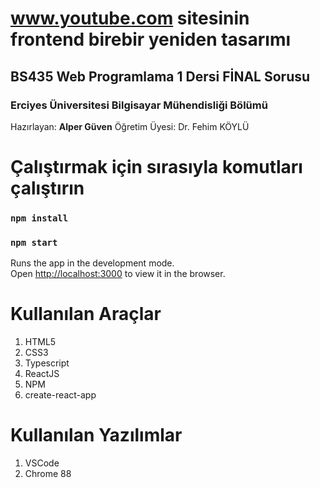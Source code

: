 # www.youtube.com sitesinin frontend birebir yeniden tasarımı 
## BS435 Web Programlama 1 Dersi FİNAL Sorusu
### Erciyes Üniversitesi Bilgisayar Mühendisliği Bölümü  

Hazırlayan: **Alper Güven**
Öğretim Üyesi: Dr. Fehim KÖYLÜ

# Çalıştırmak için sırasıyla komutları çalıştırın

### `npm install`
### `npm start`

Runs the app in the development mode.\
Open [http://localhost:3000](http://localhost:3000) to view it in the browser.
 
# Kullanılan Araçlar

 1. HTML5
 2. CSS3
 3. Typescript
 4. ReactJS
 5. NPM
 6. create-react-app

# Kullanılan Yazılımlar

 1. VSCode
 2. Chrome 88